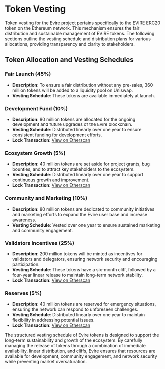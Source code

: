 # Token Vesting

Token vesting for the Evire project pertains specifically to the EVIRE ERC20 token on the Ethereum network. This mechanism ensures the fair distribution and sustainable management of EVIRE tokens. The following sections outline the vesting schedule and distribution plans for various allocations, providing transparency and clarity to stakeholders.

## Token Allocation and Vesting Schedules

### Fair Launch (45%)

* **Description**: To ensure a fair distribution without any pre-sales, 360 million tokens will be added to a liquidity pool on Uniswap.
* **Vesting Schedule**: These tokens are available immediately at launch.

### Development Fund (10%)

* **Description**: 80 million tokens are allocated for the ongoing development and future upgrades of the Evire blockchain.
* **Vesting Schedule**: Distributed linearly over one year to ensure consistent funding for development efforts.
* **Lock Transaction**: [View on Etherscan](https://etherscan.io/tx/0x12b84c42eb34f94cba41610630e56215e4281937a8c80117900340d4235e01a6)

### Ecosystem Growth (5%)

* **Description**: 40 million tokens are set aside for project grants, bug bounties, and to attract key stakeholders to the ecosystem.
* **Vesting Schedule**: Distributed linearly over one year to support continuous growth and improvement.
* **Lock Transaction**: [View on Etherscan](https://etherscan.io/tx/0x8a1df74530ee23ee83073f8c750d79304197b341e87767d1be4a5306342e373e)

### Community and Marketing (10%)

* **Description**: 80 million tokens are dedicated to community initiatives and marketing efforts to expand the Evire user base and increase awareness.
* **Vesting Schedule**: Vested over one year to ensure sustained marketing and community engagement.

### Validators Incentives (25%)

* **Description**: 200 million tokens will be minted as incentives for validators and delegators, ensuring network security and encouraging participation.
* **Vesting Schedule**: These tokens have a six-month cliff, followed by a four-year linear release to maintain long-term network stability.
* **Lock Transaction**: [View on Etherscan](https://etherscan.io/tx/0xe0f4255af2a46ddb127c479c23ec0c77acfe04b42882f2c46bbfc18473408ca0)

### Reserves (5%)

* **Description**: 40 million tokens are reserved for emergency situations, ensuring the network can respond to unforeseen challenges.
* **Vesting Schedule**: Distributed linearly over one year to maintain flexibility in addressing potential issues.
* **Lock Transaction**: [View on Etherscan](https://etherscan.io/tx/0x6091ea2fb7d1e12f1843bfb178d36aeefda132119b036f86dbc5b720c034ce75)

The structured vesting schedule of Evire tokens is designed to support the long-term sustainability and growth of the ecosystem. By carefully managing the release of tokens through a combination of immediate availability, linear distribution, and cliffs, Evire ensures that resources are available for development, community engagement, and network security while preventing market oversaturation.
